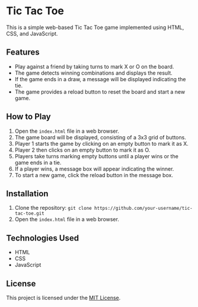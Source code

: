 # Tic Tac Toe

This is a simple web-based Tic Tac Toe game implemented using HTML, CSS, and JavaScript.

## Features

- Play against a friend by taking turns to mark X or O on the board.
- The game detects winning combinations and displays the result.
- If the game ends in a draw, a message will be displayed indicating the tie.
- The game provides a reload button to reset the board and start a new game.

## How to Play

1. Open the `index.html` file in a web browser.
2. The game board will be displayed, consisting of a 3x3 grid of buttons.
3. Player 1 starts the game by clicking on an empty button to mark it as X.
4. Player 2 then clicks on an empty button to mark it as O.
5. Players take turns marking empty buttons until a player wins or the game ends in a tie.
6. If a player wins, a message box will appear indicating the winner.
7. To start a new game, click the reload button in the message box.

## Installation

1. Clone the repository: `git clone https://github.com/your-username/tic-tac-toe.git`
2. Open the `index.html` file in a web browser.

## Technologies Used

- HTML
- CSS
- JavaScript

## License

This project is licensed under the [MIT License](LICENSE).

